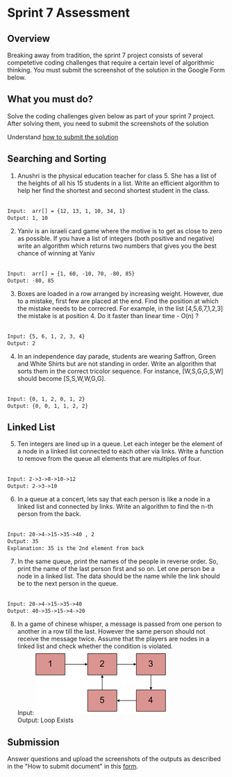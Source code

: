 # Sprint 7 Assessment

## Overview
Breaking away from tradition, the sprint 7 project consists of several competetive coding challenges that require a certain level of algorithmic thinking. You must submit the screenshot of the solution in the Google Form below.

## What you must do?

Solve the coding challenges given below as part of your sprint 7 project.
After solving them, you need to submit the screenshots of the solution

Understand [how to submit the solution](https://github.com/greyatom-school/the-minerva-project/blob/master/FEWD/sprint_7/Coding%20Assignment/Submit_Instructions.md)


## Searching and Sorting

1. Anushri is the physical education teacher for class 5. She has a list of the heights of all his 15 students in a list. Write an efficient algorithm to help her find the shortest and second shortest student in the class.
<pre><code>
Input:  arr[] = {12, 13, 1, 10, 34, 1}
Output: 1, 10
</pre></code>
2. Yaniv is an israeli card game where the motive is to get as close to zero as possible. If you have a list of integers (both positive and negative) write an algorithm which returns two numbers that gives you the best chance of winning at Yaniv
<pre><code>
Input:  arr[] = {1, 60, -10, 70, -80, 85}
Output: -80, 85
</pre></code>
3. Boxes are loaded in a row arranged by increasing weight. However, due to a mistake, first few are placed at the end. Find the position at which the mistake needs to be correcred. For example, in the list [4,5,6,7,1,2,3] the mistake is at position 4. Do it faster than linear time - O(n) ?
<pre><code>
Input: {5, 6, 1, 2, 3, 4}
Output: 2
</pre></code>
4. In an independence day parade, students are wearing Saffron, Green and White Shirts but are not standing in order. Write an algorithm that sorts them in the correct tricolor sequence. For instance, [W,S,G,G,S,W] should become [S,S,W,W,G,G].
<pre><code>
Input: {0, 1, 2, 0, 1, 2}
Output: {0, 0, 1, 1, 2, 2}
</pre></code>

## Linked List

5. Ten integers are lined up in a queue. Let each integer be the element of a node in a linked list connected to each other via links. Write a function to remove from the queue all elements that are multiples of four.
<pre><code>
Input: 2->3->8->10->12
Output: 2->3->10
</pre></code>
6. In a queue at a concert, lets say that each person is like a node in a linked list and connected by links. Write an algorithm to find the n-th person from the back.
<pre><code>
Input: 20->4->15->35->40 , 2
Output: 35
Explanation: 35 is the 2nd element from back
</pre></code>
7. In the same queue, print the names of the people in reverse order. So, print the name of the last person first and so on. Let one person be a node in a linked list. The data should be the name while the link should be to the next person in the queue.
<pre><code>
Input: 20->4->15->35->40
Output: 40->35->15->4->20
</pre></code>
8. In a game of chinese whisper, a message is passed from one person to another in a row till the last. However the same person should not receive the message twice. Assume that the players are nodes in a linked list and check whether the condition is violated.<br>
Input: ![](img/Linked-List-Loop.gif)<br>
Output: Loop Exists

## Submission

Answer questions and upload the screenshots of the outputs as described in the "How to submit document" in this [form](https://forms.gle/iFyqbsmQUUXPoqF57). <br>
